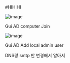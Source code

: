 
#HIHIHI


![image](https://user-images.githubusercontent.com/8411968/194180824-7c201ef9-6944-45ad-9706-70f9164ebc7d.png)


Gui AD computer Join


![image](https://user-images.githubusercontent.com/8411968/194181798-4077d419-5069-4cc8-ad18-e18ee2f561ab.png)


Gui AD Add local admin user

DNS랑 smtp 만 변경해서 알아서 
